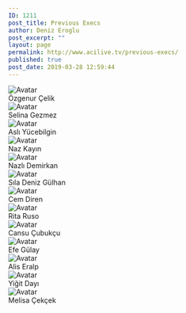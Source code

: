 ```yaml
---
ID: 1211
post_title: Previous Execs
author: Deniz Eroglu
post_excerpt: ""
layout: page
permalink: http://www.acilive.tv/previous-execs/
published: true
post_date: 2019-03-28 12:59:44
---
```

<!-- wp:html -->
<div class="our-members-div container">
  <div class="row justify-content-center">
    <div class="crew-members container col-6 col-sm-4 order-1">
      <img class="rounded mx-auto d-block crew-image " src="http://www.acilive.tv/wp-content/uploads/2017/12/1300_OZGENUR_CELIK.jpg" alt="Avatar">
      <div class="middle">
        <div class="text">Özgenur Çelik</div>
      </div>
    </div>
    <div class="crew-members container container col-6 col-sm-4"> <img class="rounded mx-auto d-block crew-image " src="http://www.acilive.tv/wp-content/uploads/2017/12/1301_SELINA_GEZMEZ.jpg" alt="Avatar">
      <div class="middle">
        <div class="text">Selina Gezmez</div>
      </div>
    </div>
    <div class="crew-members container col-6 col-sm-4 "> <img class="rounded mx-auto d-block crew-image "http://www.acilive.tv/wp-content/uploads/2019/03/Screen-Shot-2019-03-31-at-16.10.26.png" alt="Avatar "> 
      <div class="middle ">
        <div class="text ">Aslı Yücebilgin</div>
      </div>
    </div>
    <div class="crew-members container col-6 col-sm-4 "> <img class="rounded mx-auto d-block crew-image " src="http://www.acilive.tv/wp-content/uploads/2017/12/1323_NAZ_KAYIN.jpg" alt="Avatar ">
      <div class="middle ">
        <div class="text ">Naz Kayın</div>
      </div>
    </div>
    <div class="crew-members container col-6 col-sm-4 "> <img class="rounded mx-auto d-block crew-image " src="http://www.acilive.tv/wp-content/uploads/2017/12/1345_NAZLI_DEMIRKAN.jpg" alt="Avatar "> 
      <div class="middle ">
        <div class="text ">Nazlı Demirkan</div>
      </div>
    </div>
<div class="crew-members container col-6 col-sm-4 "> <img class="rounded mx-auto d-block crew-image " src="http://www.acilive.tv/wp-content/uploads/2019/03/kucultulmusfoto.png" alt="Avatar "> 
      <div class="middle ">
        <div class="text ">Sıla Deniz Gülhan</div>
      </div>
    </div>
<div class="crew-members container col-6 col-sm-4 "> <img class="rounded mx-auto d-block crew-image " src="http://www.acilive.tv/wp-content/uploads/2017/12/1368_CEM_DIREN.jpg" alt="Avatar "> 
      <div class="middle ">
        <div class="text ">Cem Diren</div>
      </div>
    </div>
<div class="crew-members container col-6 col-sm-4 "> <img class="rounded mx-auto d-block crew-image " src="http://www.acilive.tv/wp-content/uploads/2017/12/1369_RITA_VIKTORYA_RUSO.jpg" alt="Avatar "> 
      <div class="middle ">
        <div class="text ">Rita Ruso</div>
      </div>
    </div>
<div class="crew-members container col-6 col-sm-4 "> <img class="rounded mx-auto d-block crew-image " src="http://www.acilive.tv/wp-content/uploads/2017/12/1371_CANSU_CUBUKCU-1.jpg" alt="Avatar "> 
      <div class="middle ">
        <div class="text ">Cansu Çubukçu</div>
      </div>
    </div>
<div class="crew-members container col-6 col-sm-4 "> <img class="rounded mx-auto d-block crew-image " src="http://www.acilive.tv/wp-content/uploads/2017/12/1374_EFE_GULAY.jpg" alt="Avatar "> 
      <div class="middle ">
        <div class="text ">Efe Gülay</div>
      </div>
    </div>
<div class="crew-members container col-6 col-sm-4 "> <img class="rounded mx-auto d-block crew-image " src="http://www.acilive.tv/wp-content/uploads/2017/12/1457_ALIS_ERALP.jpg" alt="Avatar "> 
      <div class="middle ">
        <div class="text ">Alis Eralp</div>
      </div>
    </div>
<div class="crew-members container col-6 col-sm-4 "> <img class="rounded mx-auto d-block crew-image " src="http://www.acilive.tv/wp-content/uploads/2017/12/1459_YIGIT_DAYI.jpg" alt="Avatar "> 
      <div class="middle ">
        <div class="text ">Yiğit Dayı</div>
      </div>
    </div>
<div class="crew-members container col-6 col-sm-4 "> <img class="rounded mx-auto d-block crew-image " src="http://www.acilive.tv/wp-content/uploads/2017/12/1474_MELISA_CEKCEK.jpg" alt="Avatar "> 
      <div class="middle ">
        <div class="text ">Melisa Çekçek</div>
      </div>
    </div>
  </div>
<!-- /wp:html -->